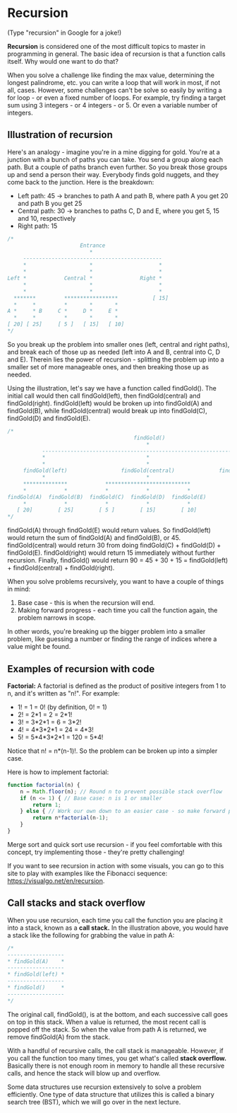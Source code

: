 # Recursion

(Type "recursion" in Google for a joke!)

**Recursion** is considered one of the most difficult topics to master in programming in general.  The basic idea of recursion is that a function calls itself.  Why would one want to do that?

When you solve a challenge like finding the max value, determining the longest palindrome, etc. you can write a loop that will work in most, if not all, cases.  However, some challenges can't be solve so easily by writing a for loop - or even a fixed number of loops.  For example, try finding a target sum using 3 integers - or 4 integers - or 5.  Or even a variable number of integers.

## Illustration of recursion
Here's an analogy - imagine you're in a mine digging for gold.  You're at a junction with a bunch of paths you can take.  You send a group along each path.  But a couple of paths branch even further. So you break those groups up and send a person their way.  Everybody finds gold nuggets, and they come back to the junction.  Here is the breakdown:

- Left path: 45 -> branches to path A and path B, where path A you get 20 and path B you get 25
- Central path: 30 -> branches to paths C, D and E, where you get 5, 15 and 10, respectively
- Right path: 15

```js
/*   
                       Entrance
                          *
     --------------------------------------------
     *                    *                     * 
     *                    *                     *   
Left *            Central *               Right *
     *                    *                     * 
     *                    *                     *
  *******         *****************           [ 15]
  *     *         *       *       *
A *     * B     C *     D *     E *
  *     *         *       *       *
[ 20] [ 25]     [ 5 ]   [ 15]   [ 10]
*/
```

So you break up the problem into smaller ones (left, central and right paths), and break each of those up as needed (left into A and B, central into C, D and E).  Therein lies the power of recursion - splitting the problem up into a smaller set of more manageable ones, and then breaking those up as needed.

Using the illustration, let's say we have a function called findGold().  The initial call would then call findGold(left), then findGold(central) and findGold(right).  findGold(left) would be broken up into findGold(A) and findGold(B), while findGold(central) would break up into findGold(C), findGold(D) and findGold(E).

```js
/*   
                                        findGold()
                                            *
           ----------------------------------------------------------------
           *                                *                             * 
           *                                *                             *   
     findGold(left)                 findGold(central)              findGold(right)
           *                                *                             *
     **************            ***************************              [ 15]
     *            *            *            *            *
findGold(A)  findGold(B)  findGold(C)  findGold(D)  findGold(E)
     *            *            *            *            *
   [ 20]        [ 25]        [ 5 ]        [ 15]        [ 10]
*/
```

findGold(A) through findGold(E) would return values.  So findGold(left) would return the sum of findGold(A) and findGold(B), or 45.  findGold(central) would return 30 from doing findGold(C) + findGold(D) + findGold(E).  findGold(right) would return 15 immediately without further recursion.  Finally, findGold() would return 90 = 45 + 30 + 15 = findGold(left) + findGold(central) + findGold(right).

When you solve problems recursively, you want to have a couple of things in mind:
1. Base case - this is when the recursion will end.
2. Making forward progress - each time you call the function again, the problem narrows in scope.

In other words, you're breaking up the bigger problem into a smaller problem, like guessing a number or finding the range of indices where a value might be found.

## Examples of recursion with code

**Factorial:** A factorial is defined as the product of positive integers from 1 to n, and it's written as "n!".  For example:
- 1! = 1 = 0! (by definition, 0! = 1)
- 2! = 2\*1 = 2 = 2\*1!
- 3! = 3\*2\*1 = 6 = 3\*2!
- 4! = 4\*3\*2\*1 = 24 = 4\*3!
- 5! = 5\*4\*3\*2\*1 = 120 = 5\*4!

Notice that n! = n*(n-1)!.  So the problem can be broken up into a simpler case.

Here is how to implement factorial:
```js
function factorial(n) {
    n = Math.floor(n); // Round n to prevent possible stack overflow
    if (n <= 1) { // Base case: n is 1 or smaller
        return 1;
    } else { // Work our own down to an easier case - so make forward progress
        return n*factorial(n-1);
    }
}
```

Merge sort and quick sort use recursion - if you feel comfortable with this concept, try implementing those - they're pretty challenging!

If you want to see recursion in action with some visuals, you can go to this site to play with examples like the Fibonacci sequence: https://visualgo.net/en/recursion.

## Call stacks and stack overflow

When you use recursion, each time you call the function you are placing it into a stack, known as a **call stack.**  In the illustration above, you would have a stack like the following for grabbing the value in path A:
```js
/*
------------------
* findGold(A)    *
------------------
* findGold(left) *
------------------
* findGold()     *
------------------
*/
```
The original call, findGold(), is at the bottom, and each successive call goes on top in this stack.  When a value is returned, the most recent call is popped off the stack.  So when the value from path A is returned, we remove findGold(A) from the stack.

With a handful of recursive calls, the call stack is manageable.  However, if you call the function too many times, you get what's called **stack overflow.**  Basically there is not enough room in memory to handle all these recursive calls, and hence the stack will blow up and overflow. 

Some data structures use recursion extensively to solve a problem efficiently.  One type of data structure that utilizes this is called a binary search tree (BST), which we will go over in the next lecture.